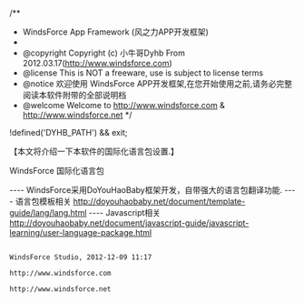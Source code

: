 /**
 * WindsForce App Framework (风之力APP开发框架)
 *
 * @copyright    Copyright (c) 小牛哥Dyhb From 2012.03.17(http://www.windsforce.com)
 * @license        This is NOT a freeware, use is subject to license terms
 * @notice         欢迎使用 WindsForce APP开发框架,在您开始使用之前,请务必完整阅读本软件附带的全部说明档
 * @welcome     Welcome to http://www.windsforce.com & http://www.windsforce.net
 */

!defined('DYHB_PATH') && exit;

【本文将介绍一下本软件的国际化语言包设置.】

WindsForce 国际化语言包

---- WindsForce采用DoYouHaoBaby框架开发，自带强大的语言包翻译功能.
    ---- 语言包模板相关 http://doyouhaobaby.net/document/template-guide/lang/lang.html
    ---- Javascript相关  http://doyouhaobaby.net/document/javascript-guide/javascript-learning/user-language-package.html


                                                                                                                                    WindsForce Studio, 2012-12-09 11:17
                                                                                                                                    http://www.windsforce.com
                                                                                                                                    http://www.windsforce.net